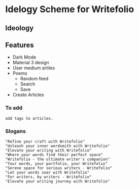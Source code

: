 # Idelogy Scheme for Writefolio

## Ideology

## Features

- Dark Mode
- Material 3 design
- User medium artiles
- Poems
  - Random feed
  - Search
  - Save
- Create Articles

### To add

```
add tags to articles.
```

### Slogans

```
"Refine your craft with Writefolio"
"Unleash your inner wordsmith with Writefolio"
"Elevate your writing with Writefolio"
"Where your words find their perfect space"
"Writefolio - the ultimate writer's companion"
"Your words, your portfolio, your Writefolio"
"Serene space for serious writers - Writefolio"
"Let your words soar with Writefolio"
"For writers, by writers - Writefolio"
"Elevate your writing journey with Writefolio"

```
